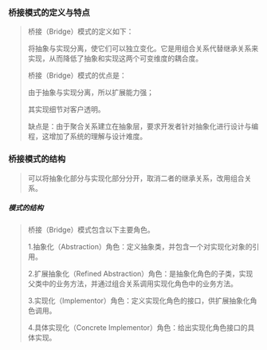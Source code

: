 ### 桥接模式的定义与特点
> 桥接（Bridge）模式的定义如下：
>
> 将抽象与实现分离，使它们可以独立变化。它是用组合关系代替继承关系来实现，从而降低了抽象和实现这两个可变维度的耦合度。
>
> 桥接（Bridge）模式的优点是：
>
> 由于抽象与实现分离，所以扩展能力强；
>
> 其实现细节对客户透明。
>
> 缺点是：由于聚合关系建立在抽象层，要求开发者针对抽象化进行设计与编程，这增加了系统的理解与设计难度。

### 桥接模式的结构
> 可以将抽象化部分与实现化部分分开，取消二者的继承关系，改用组合关系。

##### 模式的结构
> 桥接（Bridge）模式包含以下主要角色。
>
> 1.抽象化（Abstraction）角色：定义抽象类，并包含一个对实现化对象的引用。
>
> 2.扩展抽象化（Refined Abstraction）角色：是抽象化角色的子类，实现父类中的业务方法，并通过组合关系调用实现化角色中的业务方法。
>
> 3.实现化（Implementor）角色：定义实现化角色的接口，供扩展抽象化角色调用。
>
> 4.具体实现化（Concrete Implementor）角色：给出实现化角色接口的具体实现。